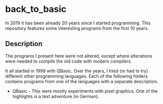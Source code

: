 # back_to_basic

In 2019 it has been already 20 years since I started programming. This repository features some interesting programs from the first 10 years.

## Description

The programs I present here were not altered, except where alterations were needed to compile the old code with modern compilers.

It all started in 1999 with QBasic. Over the years, I tried (or had to try) different other programming languages. Each of the following folders contains programs from one of the languages with a separate description.

* QBasic - This were mostly experiments with pixel graphics. One of the highlights is a text adventure (in German).
